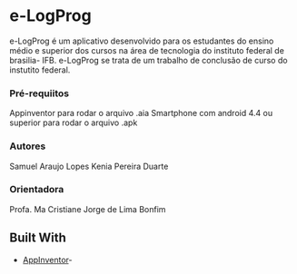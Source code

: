 # e-LogProg

e-LogProg é um aplicativo desenvolvido para os estudantes do ensino médio e superior dos cursos na área de tecnologia do instituto federal de brasilia- IFB. e-LogProg se trata de um trabalho de conclusão de curso do instutito federal. 

### Pré-requiitos



Appinventor para rodar o arquivo .aia
Smartphone com android 4.4 ou superior para rodar o arquivo .apk

### Autores
Samuel Araujo Lopes
Kenia Pereira Duarte


### Orientadora
Profa. Ma Cristiane Jorge de Lima Bonfim


## Built With

* [AppInventor]( https://appinventor.mit.edu/)- 
